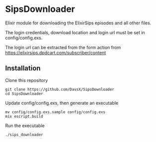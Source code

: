 SipsDownloader
==============

Elixir module for downloading the ElixirSips episodes and all other files.

The login credentials, download location and login url must be set in config/config.exs.

The login url can be extracted from the form action from https://elixirsips.dpdcart.com/subscriber/content


## Installation

Clone this repository

```
git clone https://github.com/DavsX/SipsDownloader
cd SipsDownloader
```

Update config/config.exs, then generate an executable

```
mv config/config.exs.sample config/config.exs
mix escript.build
```

Run the executable

```
./sips_downloader
```
